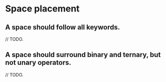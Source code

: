 # Space placement

## A space should follow all keywords.

// TODO.

## A space should surround binary and ternary, but not unary operators.

// TODO.